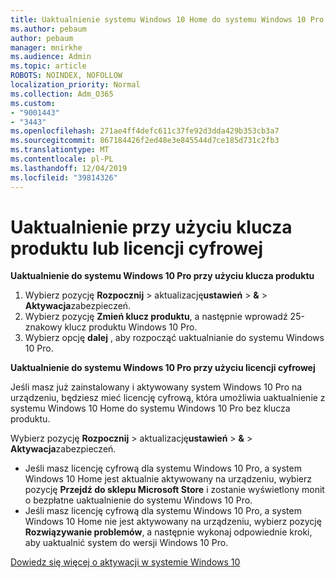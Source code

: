 ```yaml
---
title: Uaktualnienie systemu Windows 10 Home do systemu Windows 10 Pro
ms.author: pebaum
author: pebaum
manager: mnirkhe
ms.audience: Admin
ms.topic: article
ROBOTS: NOINDEX, NOFOLLOW
localization_priority: Normal
ms.collection: Adm_O365
ms.custom:
- "9001443"
- "3443"
ms.openlocfilehash: 271ae4ff4defc611c37fe92d3dda429b353cb3a7
ms.sourcegitcommit: 867184426f2ed48e3e845544d7ce185d731c2fb3
ms.translationtype: MT
ms.contentlocale: pl-PL
ms.lasthandoff: 12/04/2019
ms.locfileid: "39814326"
---
```

# <a name="upgrade-using-either-a-product-key-or-a-digital-license"></a>Uaktualnienie przy użyciu klucza produktu lub licencji cyfrowej

**Uaktualnienie do systemu Windows 10 Pro przy użyciu klucza produktu**

1. Wybierz pozycję **Rozpocznij** > aktualizację**ustawień** > **&** > **Aktywacja**zabezpieczeń.
2. Wybierz pozycję **Zmień klucz produktu**, a następnie wprowadź 25-znakowy klucz produktu Windows 10 Pro.
3. Wybierz opcję **dalej** , aby rozpocząć uaktualnianie do systemu Windows 10 Pro.

**Uaktualnienie do systemu Windows 10 Pro przy użyciu licencji cyfrowej**

Jeśli masz już zainstalowany i aktywowany system Windows 10 Pro na urządzeniu, będziesz mieć licencję cyfrową, która umożliwia uaktualnienie z systemu Windows 10 Home do systemu Windows 10 Pro bez klucza produktu.

Wybierz pozycję **Rozpocznij** > aktualizację**ustawień** > **&** > **Aktywacja**zabezpieczeń.

- Jeśli masz licencję cyfrową dla systemu Windows 10 Pro, a system Windows 10 Home jest aktualnie aktywowany na urządzeniu, wybierz pozycję **Przejdź do sklepu Microsoft Store** i zostanie wyświetlony monit o bezpłatne uaktualnienie do systemu Windows 10 Pro.
- Jeśli masz licencję cyfrową dla systemu Windows 10 Pro, a system Windows 10 Home nie jest aktywowany na urządzeniu, wybierz pozycję **Rozwiązywanie problemów**, a następnie wykonaj odpowiednie kroki, aby uaktualnić system do wersji Windows 10 Pro.

[Dowiedz się więcej o aktywacji w systemie Windows 10](https://support.microsoft.com/help/12440)